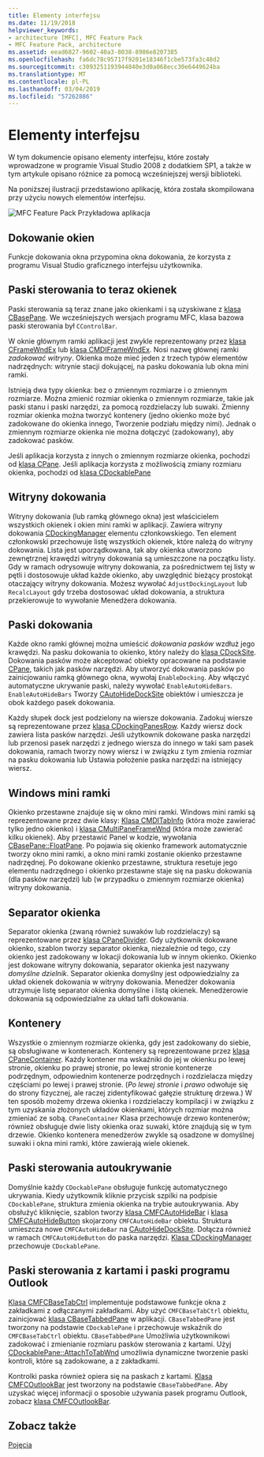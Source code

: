 ```yaml
---
title: Elementy interfejsu
ms.date: 11/19/2018
helpviewer_keywords:
- architecture [MFC], MFC Feature Pack
- MFC Feature Pack, architecture
ms.assetid: eead6827-9602-40a3-8038-8986e8207385
ms.openlocfilehash: fa6dc78c95717f9201e18346f1cbe573fa3c48d2
ms.sourcegitcommit: c3093251193944840e3d0a068ecc30e6449624ba
ms.translationtype: MT
ms.contentlocale: pl-PL
ms.lasthandoff: 03/04/2019
ms.locfileid: "57262886"
---
```

# <a name="interface-elements"></a>Elementy interfejsu

W tym dokumencie opisano elementy interfejsu, które zostały wprowadzone w programie Visual Studio 2008 z dodatkiem SP1, a także w tym artykule opisano różnice za pomocą wcześniejszej wersji biblioteki.

Na poniższej ilustracji przedstawiono aplikację, która została skompilowana przy użyciu nowych elementów interfejsu.

![MFC Feature Pack Przykładowa aplikacja](../mfc/media/mfc_featurepack.png "MFC Feature Pack przykładowej aplikacji")

## <a name="window-docking"></a>Dokowanie okien

Funkcje dokowania okna przypomina okna dokowania, że korzysta z programu Visual Studio graficznego interfejsu użytkownika.

## <a name="control-bars-are-now-panes"></a>Paski sterowania to teraz okienek

Paski sterowania są teraz znane jako okienkami i są uzyskiwane z [klasa CBasePane](../mfc/reference/cbasepane-class.md). We wcześniejszych wersjach programu MFC, klasa bazowa paski sterowania był `CControlBar`.

W oknie głównym ramki aplikacji jest zwykle reprezentowany przez [klasa CFrameWndEx](../mfc/reference/cframewndex-class.md) lub [klasa CMDIFrameWndEx](../mfc/reference/cmdiframewndex-class.md). Nosi nazwę głównej ramki *zadokować witryny*. Okienka może mieć jeden z trzech typów elementów nadrzędnych: witrynie stacji dokującej, na pasku dokowania lub okna mini ramki.

Istnieją dwa typy okienka: bez o zmiennym rozmiarze i o zmiennym rozmiarze. Można zmienić rozmiar okienka o zmiennym rozmiarze, takie jak paski stanu i paski narzędzi, za pomocą rozdzielaczy lub suwaki. Zmienny rozmiar okienka można tworzyć kontenery (jedno okienko może być zadokowane do okienka innego, Tworzenie podziału między nimi). Jednak o zmiennym rozmiarze okienka nie można dołączyć (zadokowany), aby zadokować pasków.

Jeśli aplikacja korzysta z innych o zmiennym rozmiarze okienka, pochodzi od [klasa CPane](../mfc/reference/cpane-class.md).  Jeśli aplikacja korzysta z możliwością zmiany rozmiaru okienka, pochodzi od [klasa CDockablePane](../mfc/reference/cdockablepane-class.md)

## <a name="dock-site"></a>Witryny dokowania

Witryny dokowania (lub ramką głównego okna) jest właścicielem wszystkich okienek i okien mini ramki w aplikacji. Zawiera witryny dokowania [CDockingManager](../mfc/reference/cdockingmanager-class.md) elementu członkowskiego. Ten element członkowski przechowuje listę wszystkich okienek, które należą do witryny dokowania. Lista jest uporządkowana, tak aby okienka utworzono zewnętrznej krawędzi witryny dokowania są umieszczone na początku listy. Gdy w ramach odrysowuje witryny dokowania, za pośrednictwem tej listy w pętli i dostosowuje układ każde okienko, aby uwzględnić bieżący prostokąt otaczający witryny dokowania. Możesz wywołać `AdjustDockingLayout` lub `RecalcLayout` gdy trzeba dostosować układ dokowania, a struktura przekierowuje to wywołanie Menedżera dokowania.

## <a name="dock-bars"></a>Paski dokowania

Każde okno ramki głównej można umieścić *dokowania pasków* wzdłuż jego krawędzi. Na pasku dokowania to okienko, który należy do [klasa CDockSite](../mfc/reference/cdocksite-class.md). Dokowania pasków może akceptować obiekty opracowane na podstawie [CPane](../mfc/reference/cpane-class.md), takich jak pasków narzędzi. Aby utworzyć dokowania pasków po zainicjowaniu ramką głównego okna, wywołaj `EnableDocking`. Aby włączyć automatyczne ukrywanie paski, należy wywołać `EnableAutoHideBars`. `EnableAutoHideBars` Tworzy [CAutoHideDockSite](../mfc/reference/cautohidedocksite-class.md) obiektów i umieszcza je obok każdego pasek dokowania.

Każdy słupek dock jest podzielony na wiersze dokowania. Zadokuj wiersze są reprezentowane przez [klasa CDockingPanesRow](../mfc/reference/cdockingpanesrow-class.md). Każdy wiersz dock zawiera lista pasków narzędzi. Jeśli użytkownik dokowane paska narzędzi lub przenosi pasek narzędzi z jednego wiersza do innego w taki sam pasek dokowania, ramach tworzy nowy wiersz i w związku z tym zmienia rozmiar na pasku dokowania lub Ustawia położenie paska narzędzi na istniejący wiersz.

## <a name="mini-frame-windows"></a>Windows mini ramki

Okienko przestawne znajduje się w okno mini ramki. Windows mini ramki są reprezentowane przez dwie klasy: [Klasa CMDITabInfo](../mfc/reference/cmditabinfo-class.md) (która może zawierać tylko jedno okienko) i [klasa CMultiPaneFrameWnd](../mfc/reference/cmultipaneframewnd-class.md) (która może zawierać kilku okienek). Aby przestawić Panel w kodzie, wywołania [CBasePane::FloatPane](../mfc/reference/cbasepane-class.md#floatpane). Po pojawia się okienko framework automatycznie tworzy okno mini ramki, a okno mini ramki zostanie okienko przestawne nadrzędnej. Po dokowane okienko przestawne, struktura resetuje jego elementu nadrzędnego i okienko przestawne staje się na pasku dokowania (dla pasków narzędzi) lub (w przypadku o zmiennym rozmiarze okienka) witryny dokowania.

## <a name="pane-dividers"></a>Separator okienka

Separator okienka (zwaną również suwaków lub rozdzielaczy) są reprezentowane przez [klasa CPaneDivider](../mfc/reference/cpanedivider-class.md). Gdy użytkownik dokowane okienko, szablon tworzy separator okienka, niezależnie od tego, czy okienko jest zadokowany w lokacji dokowania lub w innym okienko. Okienko jest dokowane witryny dokowania, separator okienka jest nazywany *domyślne dzielnik*. Separator okienka domyślny jest odpowiedzialny za układ okienek dokowania w witryny dokowania. Menedżer dokowania utrzymuje listę separator okienka domyślne i listą okienek. Menedżerowie dokowania są odpowiedzialne za układ tafli dokowania.

## <a name="containers"></a>Kontenery

Wszystkie o zmiennym rozmiarze okienka, gdy jest zadokowany do siebie, są obsługiwane w kontenerach. Kontenery są reprezentowane przez [klasa CPaneContainer](../mfc/reference/cpanecontainer-class.md). Każdy kontener ma wskaźniki do jej w okienku po lewej stronie, okienku po prawej stronie, po lewej stronie kontenerze podrzędnym, odpowiednim kontenerze podrzędnych i rozdzielacza między częściami po lewej i prawej stronie. (*Po lewej stronie* i *prawo* odwołuje się do strony fizycznej, ale raczej zidentyfikować gałęzie strukturę drzewa.) W ten sposób możemy drzewa okienka i rozdzielaczy kompilacji i w związku z tym uzyskania złożonych układów okienkami, których rozmiar można zmieniać ze sobą. `CPaneContainer` Klasa przechowuje drzewo kontenerów; również obsługuje dwie listy okienka oraz suwaki, które znajdują się w tym drzewie. Okienko kontenera menedżerów zwykle są osadzone w domyślnej suwaki i okna mini ramki, które zawierają wiele okienek.

## <a name="auto-hide-control-bars"></a>Paski sterowania autoukrywanie

Domyślnie każdy `CDockablePane` obsługuje funkcję automatycznego ukrywania. Kiedy użytkownik kliknie przycisk szpilki na podpisie `CDockablePane`, struktura zmienia okienka na trybie autoukrywania. Aby obsłużyć kliknięcie, szablon tworzy [klasa CMFCAutoHideBar](../mfc/reference/cmfcautohidebar-class.md) i [klasa CMFCAutoHideButton](../mfc/reference/cmfcautohidebutton-class.md) skojarzony `CMFCAutoHideBar` obiektu. Struktura umieszcza nowe `CMFCAutoHideBar` na [CAutoHideDockSite](../mfc/reference/cautohidedocksite-class.md). Dołącza również w ramach `CMFCAutoHideButton` do paska narzędzi. [Klasa CDockingManager](../mfc/reference/cdockingmanager-class.md) przechowuje `CDockablePane`.

## <a name="tabbed-control-bars-and-outlook-bars"></a>Paski sterowania z kartami i paski programu Outlook

[Klasa CMFCBaseTabCtrl](../mfc/reference/cmfcbasetabctrl-class.md) implementuje podstawowe funkcje okna z zakładkami z odłączanymi zakładkami. Aby użyć `CMFCBaseTabCtrl` obiektu, zainicjować [klasa CBaseTabbedPane](../mfc/reference/cbasetabbedpane-class.md) w aplikacji. `CBaseTabbedPane` jest tworzony na podstawie `CDockablePane` i przechowuje wskaźnik do `CMFCBaseTabCtrl` obiektu. `CBaseTabbedPane` Umożliwia użytkownikowi zadokować i zmienianie rozmiaru pasków sterowania z kartami. Użyj [CDockablePane::AttachToTabWnd](../mfc/reference/cdockablepane-class.md#attachtotabwnd) umożliwia dynamiczne tworzenie paski kontroli, które są zadokowane, a z zakładkami.

Kontrolki paska również opiera się na paskach z kartami. [Klasa CMFCOutlookBar](../mfc/reference/cmfcoutlookbar-class.md) jest tworzony na podstawie `CBaseTabbedPane`. Aby uzyskać więcej informacji o sposobie używania pasek programu Outlook, zobacz [klasa CMFCOutlookBar](../mfc/reference/cmfcoutlookbar-class.md).

## <a name="see-also"></a>Zobacz także

[Pojęcia](../mfc/mfc-concepts.md)
